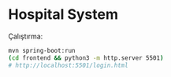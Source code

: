 # Hospital System

Çalıştırma:

```bash
mvn spring-boot:run
(cd frontend && python3 -m http.server 5501)
# http://localhost:5501/login.html
```
